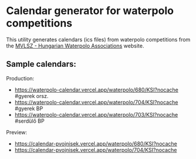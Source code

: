 # Calendar generator for waterpolo competitions

This utility generates calendars (ics files) from waterpolo competitions from the [MVLSZ - Hungarian Waterpolo Associations](https://waterpolo.hu) website.

## Sample calendars:

Production:
 - https://waterpolo-calendar.vercel.app/waterpolo/680/KSI?nocache   #gyerek orsz.
 - https://waterpolo-calendar.vercel.app/waterpolo/704/KSI?nocache   #gyerek BP
 - https://waterpolo-calendar.vercel.app/waterpolo/703/KSI?nocache   #serdülő BP
 

Preview: 
 - https://calendar-pvojnisek.vercel.app/waterpolo/680/KSI?nocache
 - https://calendar-pvojnisek.vercel.app/waterpolo/704/KSI?nocache
